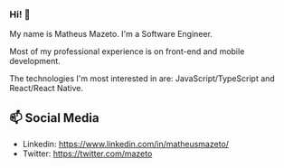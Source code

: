 ### Hi! 👋

My name is Matheus Mazeto. I'm a Software Engineer.

Most of my professional experience is on front-end and mobile development.

The technologies I'm most interested in are: JavaScript/TypeScript and React/React Native.

## 📫 Social Media

 - Linkedin: https://www.linkedin.com/in/matheusmazeto/
 - Twitter: https://twitter.com/mazeto
